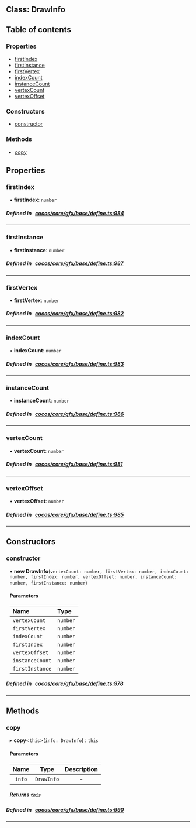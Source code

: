 
## Class: DrawInfo





<div class="table-of-content">
<h2>Table of contents</h2>


### Properties

- [ firstIndex](#firstIndex)
- [ firstInstance](#firstInstance)
- [ firstVertex](#firstVertex)
- [ indexCount](#indexCount)
- [ instanceCount](#instanceCount)
- [ vertexCount](#vertexCount)
- [ vertexOffset](#vertexOffset)

### Constructors

- [ constructor](#constructor)

### Methods

- [ copy](#copy)
</div>

## Properties


### firstIndex
<div style="margin-left: 10px;">




•  **firstIndex**:
`number` 
</div>

##### Defined in &nbsp;   [cocos/core/gfx/base/define.ts:984](https://github.com/cocos-creator/engine/blob/c7bf6b8a9/cocos/core/gfx/base/define.ts#L984)&nbsp;


___


### firstInstance
<div style="margin-left: 10px;">




•  **firstInstance**:
`number` 
</div>

##### Defined in &nbsp;   [cocos/core/gfx/base/define.ts:987](https://github.com/cocos-creator/engine/blob/c7bf6b8a9/cocos/core/gfx/base/define.ts#L987)&nbsp;


___


### firstVertex
<div style="margin-left: 10px;">




•  **firstVertex**:
`number` 
</div>

##### Defined in &nbsp;   [cocos/core/gfx/base/define.ts:982](https://github.com/cocos-creator/engine/blob/c7bf6b8a9/cocos/core/gfx/base/define.ts#L982)&nbsp;


___


### indexCount
<div style="margin-left: 10px;">




•  **indexCount**:
`number` 
</div>

##### Defined in &nbsp;   [cocos/core/gfx/base/define.ts:983](https://github.com/cocos-creator/engine/blob/c7bf6b8a9/cocos/core/gfx/base/define.ts#L983)&nbsp;


___


### instanceCount
<div style="margin-left: 10px;">




•  **instanceCount**:
`number` 
</div>

##### Defined in &nbsp;   [cocos/core/gfx/base/define.ts:986](https://github.com/cocos-creator/engine/blob/c7bf6b8a9/cocos/core/gfx/base/define.ts#L986)&nbsp;


___


### vertexCount
<div style="margin-left: 10px;">




•  **vertexCount**:
`number` 
</div>

##### Defined in &nbsp;   [cocos/core/gfx/base/define.ts:981](https://github.com/cocos-creator/engine/blob/c7bf6b8a9/cocos/core/gfx/base/define.ts#L981)&nbsp;


___


### vertexOffset
<div style="margin-left: 10px;">




•  **vertexOffset**:
`number` 
</div>

##### Defined in &nbsp;   [cocos/core/gfx/base/define.ts:985](https://github.com/cocos-creator/engine/blob/c7bf6b8a9/cocos/core/gfx/base/define.ts#L985)&nbsp;


___

<!---->
## Constructors


### constructor
<div style="margin-left: 10px;">

• **new DrawInfo**(`vertexCount: number, firstVertex: number, indexCount: number, firstIndex: number, vertexOffset: number, instanceCount: number, firstInstance: number`)

#### Parameters

| Name | Type |
| :------ | :------ |
| `vertexCount` | `number` |
| `firstVertex` | `number` |
| `indexCount` | `number` |
| `firstIndex` | `number` |
| `vertexOffset` | `number` |
| `instanceCount` | `number` |
| `firstInstance` | `number` |
</div>

##### Defined in &nbsp;   [cocos/core/gfx/base/define.ts:978](https://github.com/cocos-creator/engine/blob/c7bf6b8a9/cocos/core/gfx/base/define.ts#L978)&nbsp;


---

<!---->
## Methods

### copy

<div style="margin-left: 10px;">

▸   **copy**<`this`\>(`info: DrawInfo`) : `this`



#### Parameters

| Name | Type | Description |
| :------: | :------: | :------: |
| `info` | `DrawInfo` | - |


##### Returns `this`
</div>

##### Defined in &nbsp;   [cocos/core/gfx/base/define.ts:990](https://github.com/cocos-creator/engine/blob/c7bf6b8a9/cocos/core/gfx/base/define.ts#L990)&nbsp;
___
<!---->



